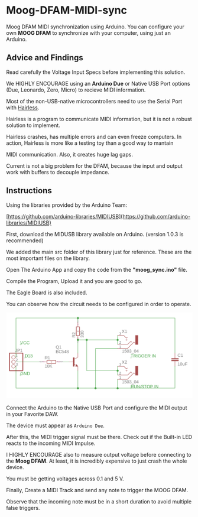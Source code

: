 # Moog-DFAM-MIDI-sync
Moog DFAM MIDI synchronization using Arduino.
You can configure your own **MOOG DFAM** to synchronize with your computer, using just an Arduino.

## Advice and Findings
Read carefully the Voltage Input Specs before implementing this solution.

We HIGHLY ENCOURAGE using an **Arduino Due** or Native USB Port options (Due, Leonardo, Zero, Micro) to recieve MIDI information.

Most of the non-USB-native microcontrollers need to use the Serial Port with [Hairless](https://projectgus.github.io/hairless-midiserial/).

Hairless is a program to communicate MIDI information, but it is not a robust solution to implement.

Hairless crashes, has multiple errors and can even freeze computers. In action, Hairless is more like a testing toy than a good way to mantain 

MIDI communication. Also, it creates huge lag gaps.

Current is not a big problem for the DFAM, because the input and output work with buffers to decouple impedance.

## Instructions
Using the libraries provided by the Arduino Team: 

[https://github.com/arduino-libraries/MIDIUSB](https://github.com/arduino-libraries/MIDIUSB)


First, download the MIDUSB library available on Arduino. (version 1.0.3 is recommended)

We added the main src folder of this library just for reference. These are the most important files on the library.

Open The Arduino App and copy the code from the **"moog_sync.ino"** file.

Compile the Program, Upload it and you are good to go.

The Eagle Board is also included.

You can observe how the circuit needs to be configured in order to operate.

![Eagle Circuit](https://raw.githubusercontent.com/dllmkdir/Moog-DFAM-MIDI-sync/master/diagram.png)

Connect the Arduino to the Native USB Port and configure the MIDI output in your Favorite DAW.

The device must appear as `Arduino Due`.

After this, the MIDI trigger signal must be there. Check out if the Built-in LED reacts to the incoming MIDI Impulse.

I HIGHLY ENCOURAGE also to measure output voltage before connecting to the **Moog DFAM**. At least, it is incredibly expensive to just crash the whole device.

You must be getting voltages across 0.1 and 5 V.

Finally, Create a MIDI Track and send any note to trigger the MOOG DFAM.

Observe that the incoming note must be in a short duration to avoid multiple false triggers.





